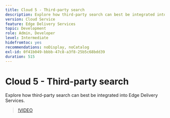 ```yaml
---
title: Cloud 5 - Third-party search
description: Explore how third-party search can best be integrated into Edge Delivery Services.
version: Cloud Service
feature: Edge Delivery Services
topic: Development
role: Admin, Developer
level: Intermediate
hidefromtoc: yes
recommendations: noDisplay, noCatalog
exl-id: 0f41b049-bbbb-47c8-a3f8-25b5c68bdd39
duration: 515
---
```

# Cloud 5 - Third-party search

Explore how third-party search can best be integrated into Edge Delivery Services.

>[!VIDEO](https://video.tv.adobe.com/v/3427040?quality=12&learn=on)
